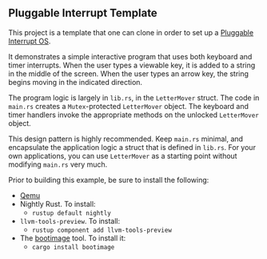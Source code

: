 ## Pluggable Interrupt Template

This project is a template that one can clone in order to set up
a [Pluggable Interrupt OS](https://crates.io/crates/pluggable_interrupt_os).

It demonstrates a simple interactive program that uses both keyboard and timer interrupts. 
When the user types a viewable key, it is added to a string in the middle of the screen. 
When the user types an arrow key, the string begins moving in the indicated direction.

The program logic is largely in `lib.rs`, in the `LetterMover` struct. The code in 
`main.rs` creates a `Mutex`-protected `LetterMover` object. The keyboard and timer handlers
invoke the appropriate methods on the unlocked `LetterMover` object.

This design pattern is highly recommended. Keep `main.rs` minimal, and encapsulate the 
application logic a struct that is defined in `lib.rs`. For your own applications, you can
use `LetterMover` as a starting point without modifying `main.rs` very much.

Prior to building this example, be sure to install the following:
* [Qemu](https://www.qemu.org/)
* Nightly Rust. To install:
  * `rustup default nightly`
* `llvm-tools-preview`. To install:
  * `rustup component add llvm-tools-preview`
* The [bootimage](https://github.com/rust-osdev/bootimage) tool. To install it:
  * `cargo install bootimage`